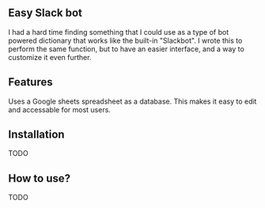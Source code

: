 ## Easy Slack bot
I had a hard time finding something that I could use as a type of bot powered dictionary that works like the built-in "Slackbot".
I wrote this to perform the same function, but to have an easier interface, and a way to customize it even further. 


## Features
Uses a Google sheets spreadsheet as a database. This makes it easy to edit and accessable for most users.

## Installation
TODO


## How to use?
TODO


